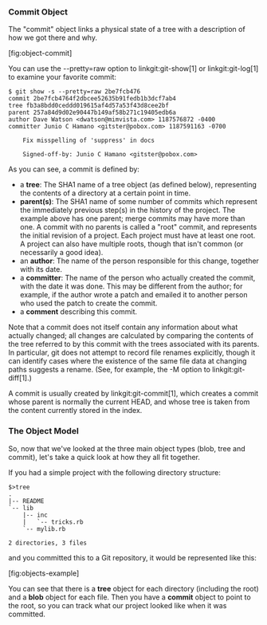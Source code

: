 ### Commit Object ###

The "commit" object links a physical state of a tree with a description
of how we got there and why. 

[fig:object-commit]

You can use the --pretty=raw option to linkgit:git-show[1] or
linkgit:git-log[1] to examine your favorite commit:

    $ git show -s --pretty=raw 2be7fcb476
    commit 2be7fcb4764f2dbcee52635b91fedb1b3dcf7ab4
    tree fb3a8bdd0ceddd019615af4d57a53f43d8cee2bf
    parent 257a84d9d02e90447b149af58b271c19405edb6a
    author Dave Watson <dwatson@mimvista.com> 1187576872 -0400
    committer Junio C Hamano <gitster@pobox.com> 1187591163 -0700

        Fix misspelling of 'suppress' in docs

        Signed-off-by: Junio C Hamano <gitster@pobox.com>

As you can see, a commit is defined by:

- a **tree**: The SHA1 name of a tree object (as defined below), representing
  the contents of a directory at a certain point in time.
- **parent(s)**: The SHA1 name of some number of commits which represent the
  immediately previous step(s) in the history of the project.  The
  example above has one parent; merge commits may have more than
  one.  A commit with no parents is called a "root" commit, and
  represents the initial revision of a project.  Each project must have
  at least one root.  A project can also have multiple roots, though
  that isn't common (or necessarily a good idea).
- an **author**: The name of the person responsible for this change, together
  with its date.
- a **committer**: The name of the person who actually created the commit,
  with the date it was done.  This may be different from the author; for
  example, if the author wrote a patch and emailed it to another person who
  used the patch to create the commit.
- a **comment** describing this commit.

Note that a commit does not itself contain any information about what
actually changed; all changes are calculated by comparing the contents
of the tree referred to by this commit with the trees associated with
its parents.  In particular, git does not attempt to record file renames
explicitly, though it can identify cases where the existence of the same
file data at changing paths suggests a rename.  (See, for example, the
-M option to linkgit:git-diff[1].)

A commit is usually created by linkgit:git-commit[1], which creates a
commit whose parent is normally the current HEAD, and whose tree is
taken from the content currently stored in the index.

### The Object Model ###

So, now that we've looked at the three main object types (blob, tree
and commit), let's take a quick look at how they all fit together.

If you had a simple project with the following directory structure:

    $>tree
    .
    |-- README
    `-- lib
        |-- inc
        |   `-- tricks.rb
        `-- mylib.rb

    2 directories, 3 files

and you committed this to a Git repository, it would be represented like this:

[fig:objects-example]

You can see that there is a **tree** object for each directory (including the root)
and a **blob** object for each file.  Then you have a **commit** object to point
to the root, so you can track what our project looked like when it was committed.

